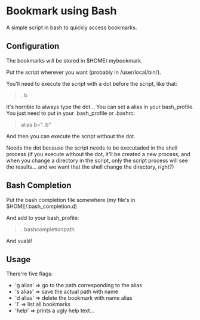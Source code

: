 # Bookmark using Bash

A simple script in bash to quickly access bookmarks.

## Configuration

The bookmarks will be stored in $HOME/.mybookmark.

Put the script wherever you want (probably in /user/local/bin/).

You'll need to execute the script with a dot before the script, like that:

>. b

It's horrible to always type the dot... You can set a alias in your bash_profile.
You just need to put in your .bash_profile or .bashrc:

> alias b=". b"

And then you can execute the script without the dot.

Needs the dot because the script needs to be executaded in the shell process
(if you execute without the dot, it'll be created a new process, and
when you change a directory in the script, only the script process will
see the results... and we want that the shell change the directory, right?)

## Bash Completion

Put the bash completion file somewhere (my file's in $HOME/.bash_completion.d)

And add to your bash_profile:

> . bashcompletionpath

And vualá!

## Usage

There're five flags:
* 'g alias' => go to the path corresponding to the alias
* 's alias' => save the actual path with name <alias>
* 'd alias' => delete the bookmark with name alias
* 'l'         => list all bookmarks
* 'help'      => prints a ugly help text...
